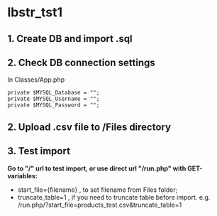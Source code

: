 # lbstr_tst1

## 1. Create DB and import .sql

## 2. Check DB connection settings

In Classes/App.php
```
private $MYSQL_Database = "";
private $MYSQL_Username = "";
private $MYSQL_Password = "";
 ```
   
## 2. Upload .csv file to /Files directory

## 3. Test import

**Go to "/" url to test import, or use direct url "/run.php" with GET-variables:**
- start_file={filename} , to set filename from Files folder;
- truncate_table=1 , if you need to truncate table before import.
e.g. /run.php/?start_file=products_test.csv&truncate_table=1

